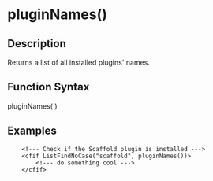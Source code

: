 # pluginNames()

## Description
Returns a list of all installed plugins' names.

## Function Syntax
pluginNames(  )



## Examples
	
		<!--- Check if the Scaffold plugin is installed --->
		<cfif ListFindNoCase("scaffold", pluginNames())>
			<!--- do something cool --->
		</cfif>

